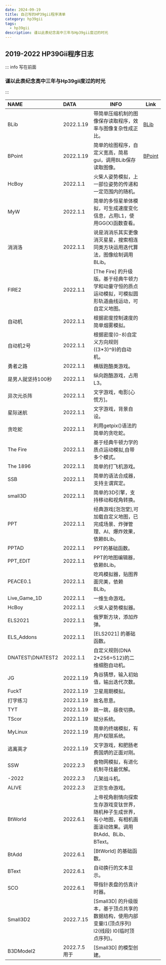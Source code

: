 ```yaml
---
date: 2024-09-19
title: 自己写的HP39gii程序清单
category: hp39gii
tags:
  - hp39gii
description: 谨以此表纪念高中三年与Hp39gii度过的时光
---
```

## 2019-2022 HP39Gii程序日志
::: info 写在前面
###  谨以此表纪念高中三年与Hp39gii度过的时光
:::

| NAME             | DATA        | INFO                                                          | Link                                       |
| :--------------- | :---------- | ------------------------------------------------------------- | ------------------------------------------ |
| BLib             | 2022.1.19   | 带简单压缩机制的图像保存读取程序，效率与图像复杂性成正比。                                 | [BLib](/posts/hp-calc/hp39gii/BLib.md)     |
| BPoint           | 2022.1.19   | 简单的绘图程序，自定义宽高，简易gui，调用BLib保存读取图像。                             | [BPoint](/posts/hp-calc/hp39gii/BPoint.md) |
| HcBoy            | 2022.1.1    | 火柴人姿势模拟，上一部位姿势的传递和一定范围内的随机。                                   |                                            |
| MyW              | 2022.1.1    | 简单的多恒星单体模拟，可生成速度变化信息，占用L1，使用GG(X)函数查看。                        |                                            |
| 消消洛              | 2022.1.1    | 说是消消乐其实更像消灭星星，搜索相连同类方块运用迭代算法，图像绘制调用BLib。                      |                                            |
| FIRE2            | 2022.1.1    | [The Fire] 的升级版。基于经典牛顿力学和动量守恒的质点运动模拟，可模拟圆形轨道曲线运动，可自定义地图。      |                                            |
| 自动机              | 2022.1.1    | 根据密度控制速度的简单烟雾模拟。                                              |                                            |
| 自动机2号            | 2022.1.1    | 根据密度(0-8)自定义方向规则((3*3)^9)的自动机。                                |                                            |
| 勇者之路             | 2022.1.1    | 横版跑酷类游戏。                                                      |                                            |
| 是男人就坚持100秒       | 2022.1.1    | 纵向跑酷游戏，占用L3。                                                  |                                            |
| 异次元杀阵            | 2022.1.1    | 文字游戏，电影[心慌方]。                                                 |                                            |
| 星际迷航             | 2022.1.1    | 文字游戏，背景自设。                                                    |                                            |
| 贪吃蛇              | 2022.1.1    | 利用getpix()语法的简单的贪吃蛇。                                          |                                            |
| The Fire         | 2022.1.1    | 基于经典牛顿力学的质点运动模拟,自带多个模式。                                       |                                            |
| The 1896         | 2022.1.1    | 简单的打飞机游戏。                                                     |                                            |
| SSB              | 2022.1.1    | 简单的语法合成器，支持主谓宾定。                                              |                                            |
| small3D          | 2022.1.1    | 简单的3D引擎，支持移动和视角转换。                                            |                                            |
| PPT              | 2022.1.1    | 经典游戏[泡泡堂],可加载自定义地图，已完成场景、炸弹管理、AI、爆炸效果，依赖BLib。                 |                                            |
| PPTAD            | 2022.1.1    | PPT的基础函数。                                                     |                                            |
| PPT_EDIT         | 2022.1.1    | PPT的地图编辑器，依赖BLib。                                             |                                            |
| PEACE0.1         | 2022.1.1    | 吃鸡模拟器，贴图界面完美，依赖BLib。                                          |                                            |
| Live_Game_1D     | 2022.1.1    | 一维生命游戏。                                                       |                                            |
| HcBoy            | 2022.1.1    | 火柴人姿势模拟器。                                                     |                                            |
| ELS2021          | 2022.1.1    | 俄罗斯方块，添加炸弹。                                                   |                                            |
| ELS_Addons       | 2022.1.1    | [ELS2021] 的基础函数。                                              |                                            |
| DNATEST\DNATEST2 | 2022.1.1    | 自定义规则(DNA 2*256=512)的二维细胞自动机。                                 |                                            |
| JG               | 2022.1.19   | 角谷猜想，输入初始值，输出迭代次数。                                            |                                            |
| FuckT            | 2022.1.19   | 卫星周期模拟。                                                       |                                            |
| 打字练习             | 2022.1.19   | 故名思意。                                                         |                                            |
| TYT              | 2022.1.19   | 跳一跳，昼夜切换。                                                     |                                            |
| TScor            | 2022.1.19   | 赋分系统。                                                         |                                            |
| MyLinux          | 2022.1.19   | 简单的终端模拟，有用户权限系统。                                              |                                            |
| 逃离英才             | 2022.1.19   | 文字游戏，和肥肠老费国炳的正面对刚。                                            |                                            |
| SSW              | 2022.2.3    | 食物网模拟，有进化机制寻找最优解。                                             |                                            |
| -2022            | 2022.2.3    | 几架战斗机。                                                        |                                            |
| ALIVE            | 2022.2.3    | 正宗生命游戏。                                                       |                                            |
| BtWorld          | 2022.6.1    | 上帝视角剧情向探索生存游戏变钛世界，随机种子生成世界，有小地图，有相机画面滚动效果。调用BtAdd、BLib、BText。 |                                            |
| BtAdd            | 2022.6.1    | [BtWorld] 的基础函数。                                              |                                            |
| BText            | 2022.6.1    | 自动换行的文本显示。                                                    |                                            |
| SCO              | 2022.6.1    | 带指针表盘的仿真计时器。                                                  |                                            |
| Small3D2         | 2022.7.15   | [Small3D] 的升级版本，基于顶点共享的数据结构，使用内部变量l1(顶点序列) l2(线段) l0(临时顶点序列)。 |                                            |
| B3DModel2        | 2022.7.5 用于 | [Small3D] 的模型创建。                                              |                                            |
